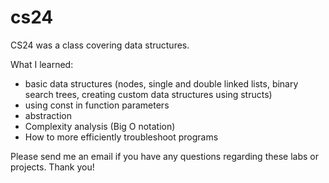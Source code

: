 # cs24

CS24 was a class covering data structures.  


What I learned:
- basic data structures (nodes, single and double linked lists, binary search trees, creating custom data structures using structs)
- using const in function parameters
- abstraction 
- Complexity analysis (Big O notation)
- How to more efficiently troubleshoot programs

Please send me an email if you have any questions regarding these labs or projects. Thank you!

